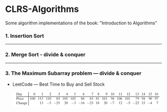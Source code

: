 # CLRS-Algorithms
Some algorithm implementations of the book: "Introduction to Algorithms"

### 1. Insertion Sort

***

### 2. Merge Sort - divide & conquer

***

### 3. The Maximum Subarray problem — divide & conquer

* LeetCode — Best Time to Buy and Sell Stock

  ![Image is from Introduction to Algorithms](./images/maximumSubarrayExample.jpg "Image is from Introduction to Algorithms")

  ​



